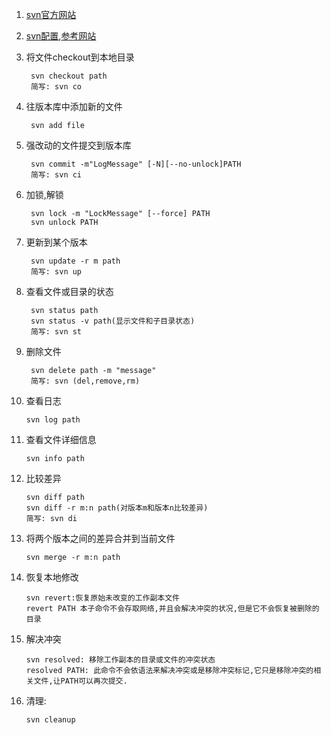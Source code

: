 1. [svn官方网站](http://subversion.apache.org/)
2. [svn配置](http://wenku.baidu.com/view/b0d5421ba76e58fafab00337.html?st=1),[参考网站](http://blog.csdn.net/Sunboy_2050/article/details/6187464)
3. 将文件checkout到本地目录

		svn checkout path
		简写: svn co

4. 往版本库中添加新的文件

		svn add file

5. 强改动的文件提交到版本库

		svn commit -m"LogMessage" [-N][--no-unlock]PATH
		简写: svn ci

6. 加锁,解锁

		svn lock -m "LockMessage" [--force] PATH
		svn unlock PATH

7. 更新到某个版本

		svn update -r m path
		简写: svn up
8. 查看文件或目录的状态

		svn status path
		svn status -v path(显示文件和子目录状态)
		简写: svn st

9. 删除文件
	
		svn delete path -m "message"
		简写: svn (del,remove,rm)

10. 查看日志 

		svn log path

11. 查看文件详细信息

		svn info path

12. 比较差异

		svn diff path
		svn diff -r m:n path(对版本m和版本n比较差异)
		简写: svn di

13. 将两个版本之间的差异合并到当前文件

		svn merge -r m:n path

14. 恢复本地修改

		svn revert:恢复原始未改变的工作副本文件
		revert PATH 本子命令不会存取网络,并且会解决冲突的状况,但是它不会恢复被删除的目录

15. 解决冲突

		svn resolved: 移除工作副本的目录或文件的冲突状态
		resolved PATH: 此命令不会依语法来解决冲突或是移除冲突标记,它只是移除冲突的相关文件,让PATH可以再次提交.

16. 清理:

		svn cleanup